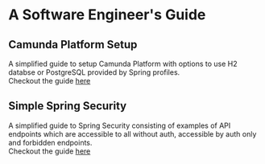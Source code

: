 # A Software Engineer's Guide

## Camunda Platform Setup
A simplified guide to setup Camunda Platform with options to use H2 databse or PostgreSQL provided by Spring profiles.<br />
Checkout the guide [here](https://github.com/darkhorse1998/Camunda/tree/master/camunda-platform-setup)

## Simple Spring Security
A simplified guide to Spring Security consisting of examples of API endpoints which are accessible to all without auth, accessible by auth only and forbidden endpoints.<br />
Checkout the guide [here](https://github.com/darkhorse1998/Guide-of-a-Software-Engineer/tree/master/simple-spring-security)